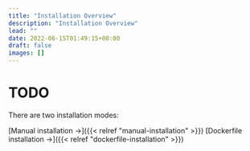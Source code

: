 ```yaml
---
title: "Installation Overview"
description: "Installation Overview"
lead: ""
date: 2022-06-15T01:49:15+00:00
draft: false
images: []
---
```



# TODO

There are two installation modes:



[Manual installation →]({{< relref "manual-installation" >}})
[Dockerfile installation →]({{< relref "dockerfile-installation" >}})
